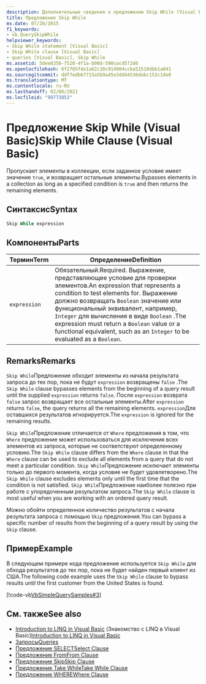 ```yaml
---
description: Дополнительные сведения о предложении Skip While (Visual Basic)
title: Предложение Skip While
ms.date: 07/20/2015
f1_keywords:
- vb.QuerySkipWhile
helpviewer_keywords:
- Skip While statement [Visual Basic]
- Skip While clause [Visual Basic]
- queries [Visual Basic], Skip While
ms.assetid: 5dee8350-7520-4f1a-b00d-590cacd572d6
ms.openlocfilehash: 6f2785fde1a62c10c914904ccba51510dbb1a041
ms.sourcegitcommit: ddf7edb67715a5b9a45e3dd44536dabc153c1de0
ms.translationtype: MT
ms.contentlocale: ru-RU
ms.lasthandoff: 02/06/2021
ms.locfileid: "99773853"
---
```

# <a name="skip-while-clause-visual-basic"></a><span data-ttu-id="ed140-103">Предложение Skip While (Visual Basic)</span><span class="sxs-lookup"><span data-stu-id="ed140-103">Skip While Clause (Visual Basic)</span></span>

<span data-ttu-id="ed140-104">Пропускает элементы в коллекции, если заданное условие имеет значение `true`, и возвращает остальные элементы.</span><span class="sxs-lookup"><span data-stu-id="ed140-104">Bypasses elements in a collection as long as a specified condition is `true` and then returns the remaining elements.</span></span>  
  
## <a name="syntax"></a><span data-ttu-id="ed140-105">Синтаксис</span><span class="sxs-lookup"><span data-stu-id="ed140-105">Syntax</span></span>  
  
```vb  
Skip While expression  
```  
  
## <a name="parts"></a><span data-ttu-id="ed140-106">Компоненты</span><span class="sxs-lookup"><span data-stu-id="ed140-106">Parts</span></span>  
  
|<span data-ttu-id="ed140-107">Термин</span><span class="sxs-lookup"><span data-stu-id="ed140-107">Term</span></span>|<span data-ttu-id="ed140-108">Определение</span><span class="sxs-lookup"><span data-stu-id="ed140-108">Definition</span></span>|  
|---|---|  
|`expression`|<span data-ttu-id="ed140-109">Обязательный.</span><span class="sxs-lookup"><span data-stu-id="ed140-109">Required.</span></span> <span data-ttu-id="ed140-110">Выражение, представляющее условие для проверки элементов.</span><span class="sxs-lookup"><span data-stu-id="ed140-110">An expression that represents a condition to test elements for.</span></span> <span data-ttu-id="ed140-111">Выражение должно возвращать `Boolean` значение или функциональный эквивалент, например, `Integer` для вычисления в виде `Boolean` .</span><span class="sxs-lookup"><span data-stu-id="ed140-111">The expression must return a `Boolean` value or a functional equivalent, such as an `Integer` to be evaluated as a `Boolean`.</span></span>|  
  
## <a name="remarks"></a><span data-ttu-id="ed140-112">Remarks</span><span class="sxs-lookup"><span data-stu-id="ed140-112">Remarks</span></span>  

 <span data-ttu-id="ed140-113">`Skip While`Предложение обходит элементы из начала результата запроса до тех пор, пока не будут `expression` возвращены `false` .</span><span class="sxs-lookup"><span data-stu-id="ed140-113">The `Skip While` clause bypasses elements from the beginning of a query result until the supplied `expression` returns `false`.</span></span> <span data-ttu-id="ed140-114">После `expression` возврата `false` запрос возвращает все остальные элементы.</span><span class="sxs-lookup"><span data-stu-id="ed140-114">After `expression` returns `false`, the query returns all the remaining elements.</span></span> <span data-ttu-id="ed140-115">`expression`Для оставшихся результатов игнорируется.</span><span class="sxs-lookup"><span data-stu-id="ed140-115">The `expression` is ignored for the remaining results.</span></span>  
  
 <span data-ttu-id="ed140-116">`Skip While`Предложение отличается от `Where` предложения в том, что `Where` предложение может использоваться для исключения всех элементов из запроса, которые не соответствуют определенному условию.</span><span class="sxs-lookup"><span data-stu-id="ed140-116">The `Skip While` clause differs from the `Where` clause in that the `Where` clause can be used to exclude all elements from a query that do not meet a particular condition.</span></span> <span data-ttu-id="ed140-117">`Skip While`Предложение исключает элементы только до первого момента, когда условие не будет удовлетворено.</span><span class="sxs-lookup"><span data-stu-id="ed140-117">The `Skip While` clause excludes elements only until the first time that the condition is not satisfied.</span></span> <span data-ttu-id="ed140-118">`Skip While`Предложение наиболее полезно при работе с упорядоченным результатом запроса.</span><span class="sxs-lookup"><span data-stu-id="ed140-118">The `Skip While` clause is most useful when you are working with an ordered query result.</span></span>  
  
 <span data-ttu-id="ed140-119">Можно обойти определенное количество результатов с начала результата запроса с помощью `Skip` предложения.</span><span class="sxs-lookup"><span data-stu-id="ed140-119">You can bypass a specific number of results from the beginning of a query result by using the `Skip` clause.</span></span>  
  
## <a name="example"></a><span data-ttu-id="ed140-120">Пример</span><span class="sxs-lookup"><span data-stu-id="ed140-120">Example</span></span>  

 <span data-ttu-id="ed140-121">В следующем примере кода предложение используется `Skip While` для обхода результатов до тех пор, пока не будет найден первый клиент из США.</span><span class="sxs-lookup"><span data-stu-id="ed140-121">The following code example uses the `Skip While` clause to bypass results until the first customer from the United States is found.</span></span>  
  
 [!code-vb[VbSimpleQuerySamples#3](~/samples/snippets/visualbasic/VS_Snippets_VBCSharp/VbSimpleQuerySamples/VB/QuerySamples1.vb#3)]  
  
## <a name="see-also"></a><span data-ttu-id="ed140-122">См. также</span><span class="sxs-lookup"><span data-stu-id="ed140-122">See also</span></span>

- <span data-ttu-id="ed140-123">[Introduction to LINQ in Visual Basic](../../programming-guide/language-features/linq/introduction-to-linq.md) (Знакомство с LINQ в Visual Basic)</span><span class="sxs-lookup"><span data-stu-id="ed140-123">[Introduction to LINQ in Visual Basic](../../programming-guide/language-features/linq/introduction-to-linq.md)</span></span>
- [<span data-ttu-id="ed140-124">Запросы</span><span class="sxs-lookup"><span data-stu-id="ed140-124">Queries</span></span>](index.md)
- [<span data-ttu-id="ed140-125">Предложение SELECT</span><span class="sxs-lookup"><span data-stu-id="ed140-125">Select Clause</span></span>](select-clause.md)
- [<span data-ttu-id="ed140-126">Предложение From</span><span class="sxs-lookup"><span data-stu-id="ed140-126">From Clause</span></span>](from-clause.md)
- [<span data-ttu-id="ed140-127">Предложение Skip</span><span class="sxs-lookup"><span data-stu-id="ed140-127">Skip Clause</span></span>](skip-clause.md)
- [<span data-ttu-id="ed140-128">Предложение Take While</span><span class="sxs-lookup"><span data-stu-id="ed140-128">Take While Clause</span></span>](take-while-clause.md)
- [<span data-ttu-id="ed140-129">Предложение WHERE</span><span class="sxs-lookup"><span data-stu-id="ed140-129">Where Clause</span></span>](where-clause.md)
